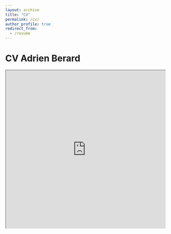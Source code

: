 ```yaml
---
layout: archive
title: "CV"
permalink: /cv/
author_profile: true
redirect_from:
  - /resume
---
```


<h1>CV Adrien Berard</h1>
<iframe src="https://adrien-berard.github.io/website.github.io/files/Academic_CV_Adrien_Berard-2024.pdf" width="100%" height="500px"> </iframe>
